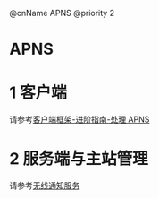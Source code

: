 @cnName APNS
@priority 2

# APNS

# 1 客户端

请参考[客户端框架-进阶指南-处理 APNS](../framework/avanced.md)

# 2 服务端与主站管理

请参考[无线通知服务]([../../../../../mpush/index.html)
